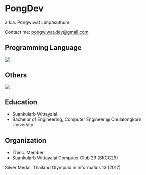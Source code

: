 # **PongDev**
a.k.a. Pongwiwat Limpasuthum

Contact me: pongwiwat.dev@gmail.com

## Programming Language
![](https://skills.thijs.gg/icons?i=c,cpp,py,ts,js,java,php,go,cs&theme=dark)

## Others
![](https://skills.thijs.gg/icons?i=html,css,git,docker,prisma&theme=dark)

## Education
- Suankularb Wittayalai
- Bachelor of Engineering, Computer Engineer @ Chulalongkorn University

## Organization
- Thinc. Member
- Suankularb Wittayalai Computer Club 29 (SKCC29)

Silver Medal, Thailand Olympiad in Informatics 13 (2017)